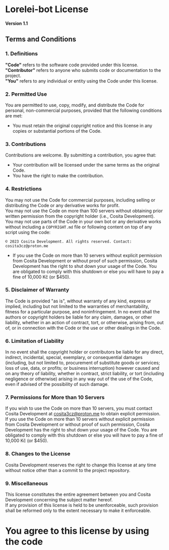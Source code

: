 # Lorelei-bot License  
**Version 1.1**

## Terms and Conditions

### 1. Definitions
**"Code"** refers to the software code provided under this license.  
**"Contributor"** refers to anyone who submits code or documentation to the project.  
**"You"** refers to any individual or entity using the Code under this license.

### 2. Permitted Use
You are permitted to use, copy, modify, and distribute the Code for personal, non-commercial purposes, provided that the following conditions are met:
- You must retain the original copyright notice and this license in any copies or substantial portions of the Code.

### 3. Contributions
Contributions are welcome. By submitting a contribution, you agree that:
- Your contribution will be licensed under the same terms as the original Code.
- You have the right to make the contribution.

### 4. Restrictions
You may not use the Code for commercial purposes, including selling or distributing the Code or any derivative works for profit.  
You may not use the Code on more than 100 servers without obtaining prior written permission from the copyright holder (i.e., Cosita Development).  
You may not use parts of the Code in your own bot or any derivative works without including a `COPYRIGHT.md` file or following content on top of any script using the code:

```
© 2023 Cosita Development. All rights reserved. Contact: cosita3cz@proton.me
```
- If you use the Code on more than 10 servers without explicit permission from Cosita Development or without proof of such permission, Cosita Development has the right to shut down your usage of the Code. You are obligated to comply with this shutdown or else you will have to pay a fine of 10,000 Kč (or $450).

### 5. Disclaimer of Warranty
The Code is provided "as is", without warranty of any kind, express or implied, including but not limited to the warranties of merchantability, fitness for a particular purpose, and noninfringement. In no event shall the authors or copyright holders be liable for any claim, damages, or other liability, whether in an action of contract, tort, or otherwise, arising from, out of, or in connection with the Code or the use or other dealings in the Code.

### 6. Limitation of Liability
In no event shall the copyright holder or contributors be liable for any direct, indirect, incidental, special, exemplary, or consequential damages (including, but not limited to, procurement of substitute goods or services; loss of use, data, or profits; or business interruption) however caused and on any theory of liability, whether in contract, strict liability, or tort (including negligence or otherwise) arising in any way out of the use of the Code, even if advised of the possibility of such damage.

### 7. Permissions for More than 10 Servers
If you wish to use the Code on more than 10 servers, you must contact Cosita Development at cosita3cz@proton.me to obtain explicit permission.  
If you use the Code on more than 10 servers without explicit permission from Cosita Development or without proof of such permission, Cosita Development has the right to shut down your usage of the Code. You are obligated to comply with this shutdown or else you will have to pay a fine of 10,000 Kč (or $450).

### 8. Changes to the License
Cosita Development reserves the right to change this license at any time without notice other than a commit to the project repository.

### 9. Miscellaneous
This license constitutes the entire agreement between you and Cosita Development concerning the subject matter hereof.  
If any provision of this license is held to be unenforceable, such provision shall be reformed only to the extent necessary to make it enforceable.

# You agree to this license by using the code
